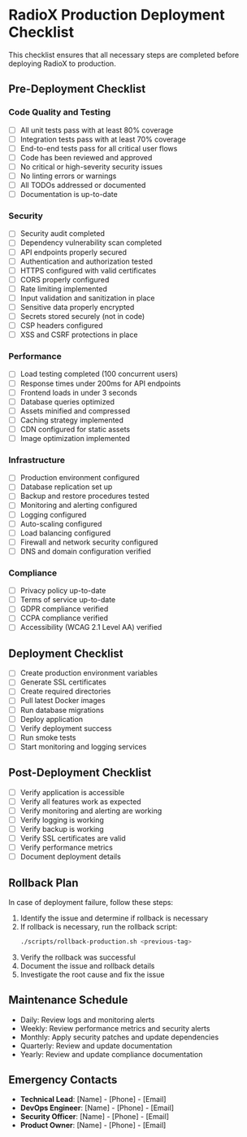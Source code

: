 # RadioX Production Deployment Checklist

This checklist ensures that all necessary steps are completed before deploying RadioX to production.

## Pre-Deployment Checklist

### Code Quality and Testing

- [ ] All unit tests pass with at least 80% coverage
- [ ] Integration tests pass with at least 70% coverage
- [ ] End-to-end tests pass for all critical user flows
- [ ] Code has been reviewed and approved
- [ ] No critical or high-severity security issues
- [ ] No linting errors or warnings
- [ ] All TODOs addressed or documented
- [ ] Documentation is up-to-date

### Security

- [ ] Security audit completed
- [ ] Dependency vulnerability scan completed
- [ ] API endpoints properly secured
- [ ] Authentication and authorization tested
- [ ] HTTPS configured with valid certificates
- [ ] CORS properly configured
- [ ] Rate limiting implemented
- [ ] Input validation and sanitization in place
- [ ] Sensitive data properly encrypted
- [ ] Secrets stored securely (not in code)
- [ ] CSP headers configured
- [ ] XSS and CSRF protections in place

### Performance

- [ ] Load testing completed (100 concurrent users)
- [ ] Response times under 200ms for API endpoints
- [ ] Frontend loads in under 3 seconds
- [ ] Database queries optimized
- [ ] Assets minified and compressed
- [ ] Caching strategy implemented
- [ ] CDN configured for static assets
- [ ] Image optimization implemented

### Infrastructure

- [ ] Production environment configured
- [ ] Database replication set up
- [ ] Backup and restore procedures tested
- [ ] Monitoring and alerting configured
- [ ] Logging configured
- [ ] Auto-scaling configured
- [ ] Load balancing configured
- [ ] Firewall and network security configured
- [ ] DNS and domain configuration verified

### Compliance

- [ ] Privacy policy up-to-date
- [ ] Terms of service up-to-date
- [ ] GDPR compliance verified
- [ ] CCPA compliance verified
- [ ] Accessibility (WCAG 2.1 Level AA) verified

## Deployment Checklist

- [ ] Create production environment variables
- [ ] Generate SSL certificates
- [ ] Create required directories
- [ ] Pull latest Docker images
- [ ] Run database migrations
- [ ] Deploy application
- [ ] Verify deployment success
- [ ] Run smoke tests
- [ ] Start monitoring and logging services

## Post-Deployment Checklist

- [ ] Verify application is accessible
- [ ] Verify all features work as expected
- [ ] Verify monitoring and alerting are working
- [ ] Verify logging is working
- [ ] Verify backup is working
- [ ] Verify SSL certificates are valid
- [ ] Verify performance metrics
- [ ] Document deployment details

## Rollback Plan

In case of deployment failure, follow these steps:

1. Identify the issue and determine if rollback is necessary
2. If rollback is necessary, run the rollback script:
   ```bash
   ./scripts/rollback-production.sh <previous-tag>
   ```
3. Verify the rollback was successful
4. Document the issue and rollback details
5. Investigate the root cause and fix the issue

## Maintenance Schedule

- Daily: Review logs and monitoring alerts
- Weekly: Review performance metrics and security alerts
- Monthly: Apply security patches and update dependencies
- Quarterly: Review and update documentation
- Yearly: Review and update compliance documentation

## Emergency Contacts

- **Technical Lead**: [Name] - [Phone] - [Email]
- **DevOps Engineer**: [Name] - [Phone] - [Email]
- **Security Officer**: [Name] - [Phone] - [Email]
- **Product Owner**: [Name] - [Phone] - [Email]
